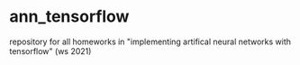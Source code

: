 # ann_tensorflow
repository for all homeworks in "implementing artifical neural networks with tensorflow" (ws 2021)
